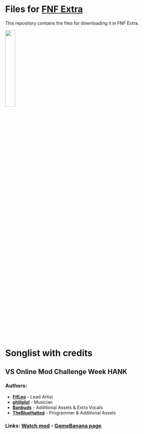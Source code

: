 # Files for [FNF Extra](https://github.com/TheLeerName/FNF-extra)

This repository contains the files for downloading it in FNF Extra.

<img src="[https://user-images.githubusercontent.com/85291330/142075810-f6ff3e64-cb91-4d87-a6df-59421e1cd1b1.jpg](https://media.discordapp.net/attachments/897744969769549875/1119397369612599346/aris_party.gif?width=870&height=671)" width="25%"/>

# Songlist with credits

## VS Online Mod Challenge Week HANK
### Authors:
- [**FifLeo**](https://twitter.com/fif_leo15) - Lead Artist
- [**philiplol**](https://twitter.com/Philiplolz) - Musician
- [**Banbuds**](https://twitter.com/Banbuds) - Additional Assets & Extra Vocals
- [**TheBlueHatted**](https://twitter.com/hatted_blue) - Programmer & Additional Assets
### Links: [**Watch mod**](https://www.youtube.com/watch?v=mAmmgEyroJU) - [**GameBanana page**](https://gamebanana.com/mods/286594)
